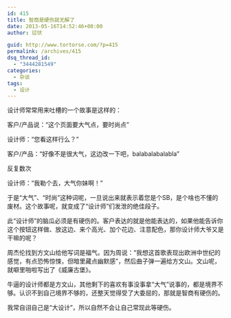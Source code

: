 ```yaml
---
id: 415
title: 智商是硬伤就无解了
date: 2013-05-16T14:52:46+00:00
author: 愆伏

guid: http://www.tortorse.com/?p=415
permalink: /archives/415
dsq_thread_id:
  - "3444281549"
categories:
  - 杂谈
tags:
  - 设计
---
```

设计师常常用来吐槽的一个故事是这样的：

客户/产品说：“这个页面要大气点，要时尚点”

设计师：“您看这样行么？”

客户/产品：“好像不是很大气，这边改一下吧，balabalabalabla”

反复数次

设计师：“我勒个去，大气你妹啊！” 

于是“大气”、“时尚”这种词呢，一旦说出来就表示着您是个SB，是个啥也不懂的废材。这个故事呢，就变成了“设计师”们发泄的绝佳段子。
  
此“设计师”的脑瓜必须是有硬伤的。客户表达的就是他能表达的，如果他能告诉你这个按钮这样做、放这边、来个高光、加个花边、注意配色，那你设计师大爷又是干嘛的呢？

周杰伦找到方文山给他写词是福气。因为周说：“我想这首歌表现出欧洲中世纪的感觉，有点恐怖惊悚，但暗里藏点幽默感”，然后曲子弹一遍给方文山。文山呢，就噼里啪啦写出了《威廉古堡》。
  
牛逼的设计师都是方文山，其他剩下的喜欢有事没事拿“大气”说事的，都是境界不够。认识不到自己境界不够的，还整天觉得受了大委屈的，那就是智商有硬伤的。

我常自诩自己是“大设计”，所以自然不会让自己常现此等硬伤。